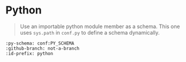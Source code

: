 # Python

> Use an importable python module member as a schema. This one uses `sys.path` in
> `conf.py` to define a schema dynamically.

```{pr-form} deathbeds/prjsf
:py-schema: conf:PY_SCHEMA
:github-branch: not-a-branch
:id-prefix: python
```
